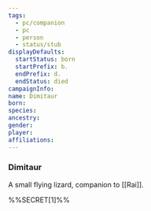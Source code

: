 ```yaml
---
tags:
  - pc/companion
  - pc
  - person
  - status/stub
displayDefaults:
  startStatus: born
  startPrefix: b.
  endPrefix: d.
  endStatus: died
campaignInfo: 
name: Dimitaur
born: 
species: 
ancestry: 
gender: 
player: 
affiliations:
---
```


### Dimitaur

A small flying lizard, companion to [[Rai]].

%%SECRET[1]%%



